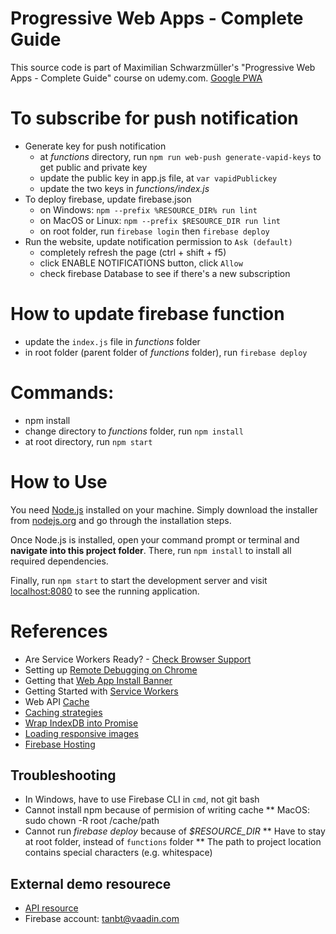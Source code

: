 # Progressive Web Apps - Complete Guide
This source code is part of Maximilian Schwarzmüller's "Progressive Web Apps - Complete Guide" course on udemy.com.
[Google PWA](https://developers.google.com/web/ilt/pwa/)

# To subscribe for push notification
* Generate key for push notification
  * at *functions* directory, run `npm run web-push generate-vapid-keys` to get public and private key
  * update the public key in app.js file, at `var vapidPublickey`
  * update the two keys in *functions/index.js*
* To deploy firebase, update firebase.json
  * on Windows: `npm --prefix %RESOURCE_DIR% run lint`
  * on MacOS or Linux: `npm --prefix $RESOURCE_DIR run lint`
  * on root folder, run `firebase login` then `firebase deploy`
* Run the website, update notification permission to `Ask (default)`
  * completely refresh the page (ctrl + shift + f5)
  * click ENABLE NOTIFICATIONS button, click `Allow`
  * check firebase Database to see if there's a new subscription

# How to update firebase function
* update the `index.js` file in *functions* folder
* in root folder (parent folder of *functions* folder), run `firebase deploy` 

# Commands:
* npm install
* change directory to *functions* folder, run `npm install`
* at root directory, run `npm start`

# How to Use
You need [Node.js](https://nodejs.org) installed on your machine. Simply download the installer from [nodejs.org](https://nodejs.org) and go through the installation steps.

Once Node.js is installed, open your command prompt or terminal and **navigate into this project folder**. There, run `npm install` to install all required dependencies.

Finally, run `npm start` to start the development server and visit [localhost:8080](http://localhost:8080) to see the running application.

# References
* Are Service Workers Ready? - [Check Browser Support](https://jakearchibald.github.io/isserviceworkerready/)
* Setting up [Remote Debugging on Chrome](https://developers.google.com/web/tools/chrome-devtools/remote-debugging/)
* Getting that [Web App Install Banner](https://developers.google.com/web/fundamentals/engage-and-retain/app-install-banners/)
* Getting Started with [Service Workers](https://developers.google.com/web/fundamentals/getting-started/primers/service-workers)
* Web API [Cache](https://developer.mozilla.org/en-US/docs/Web/API/Cache)
* [Caching strategies](https://developers.google.com/web/fundamentals/instant-and-offline/offline-cookbook/#the_cache_machine_-_when_to_store_resources)
* [Wrap IndexDB into Promise](https://github.com/jakearchibald/idb)
* [Loading responsive images](https://developer.mozilla.org/en-US/docs/Learn/HTML/Multimedia_and_embedding/Responsive_images)
* [Firebase Hosting](https://firebase.google.com/docs/hosting/deploying)

## Troubleshooting
* In Windows, have to use Firebase CLI in `cmd`, not git bash 
* Cannot install npm because of permision of writing cache
** MacOS: sudo chown -R root /cache/path
* Cannot run *firebase deploy* because of *$RESOURCE_DIR*
** Have to stay at root folder, instead of `functions` folder
** The path to project location contains special characters (e.g. whitespace)

## External demo resourece
* [API resource](https://httpbin.org/)
* Firebase account: [tanbt@vaadin.com](https://console.firebase.google.com/u/1/project/pwagram-45678/database/pwagram-45678/data)

